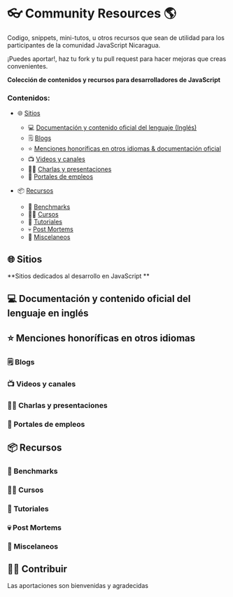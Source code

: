 # 👓 Community Resources 🌎

Codigo, snippets, mini-tutos, u otros recursos que sean de utilidad para los participantes de la comunidad JavaScript Nicaragua.

¡Puedes aportar!, haz tu fork y tu pull request para hacer mejoras que creas convenientes.


**Colección de contenidos y recursos para desarrolladores de JavaScript**

### Contenidos:

- 🌐 [Sitios](#-sitios)
    - 💻 [Documentación y contenido oficial del lenguaje (Inglés)](#-documentaci&oacute;n-y-contenido-oficial-del-lenguaje-en-ingl&eacute;s)
    - 🗒️ [Blogs](#%EF%B8%8F-blogs)
    - ⭐ [Menciones honoríficas en otros idiomas & documentación oficial](#-menciones-honoríficas-en-otros-idiomas)
    - 📺 [Videos y canales](#-videos-y-canales)
    - 👨‍🏫 [Charlas y presentaciones](#-charlas-y-presentaciones)
    - 💼 [Portales de empleos](#-portales-de-empleos)

- 📦 [Recursos](#-recursos)
    - 🏁 [Benchmarks](#-benchmarks)
    - 🧑‍🎓 [Cursos](#-cursos)
    - 📃 [Tutoriales](#-tutoriales)
    - 💀 [Post Mortems](#-post-mortems)
    - 📌 [Miscelaneos](#-miscelaneos)


## 🌐 Sitios

**Sitios dedicados al desarrollo en JavaScript **

## 💻 Documentación y contenido oficial del lenguaje en inglés 


## ⭐ Menciones honoríficas en otros idiomas


### 🗒️ Blogs


### 📺 Videos y canales


### 👨‍🏫 Charlas y presentaciones


### 💼 Portales de empleos


## 📦 Recursos


### 🏁 Benchmarks


### 🧑‍🎓 Cursos


### 📃 Tutoriales


### 💀 Post Mortems


### 📌 Miscelaneos


## 🧑‍💻 Contribuir

Las aportaciones son bienvenidas y agradecidas
